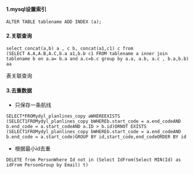 #### 1.mysql设置索引

```mysql
ALTER TABLE tablename ADD INDEX (a);
```

#### 2.关联查询

```mysql
select concat(a,b) a , c b, concat(a1,c1) c from
(SELECT A.A,A.B,A.C,b.a a1,b.b c1 FROM tablename a inner join tablename b on a.a= b.a and a.c=b.c group by a.a, a.b, a.c , b.a,b.b) aa 
```

表关联查询

#### 3.去重数据

* 只保存一条航线


```mysql
SELECT*FROMydyl_planlines_copy aWHEREEXISTS (SELECT1FROMydyl_planlines_copy bWHEREb.start_code = a.end_codeAND b.end_code = a.start_codeAND a.ID > b.id)ORNOT EXISTS (SELECT1FROMydyl_planlines_copy bWHEREb.start_code = a.end_codeAND b.end_code = a.start_code)GROUP BY id,start_code,end_codeORDER BY id
```

* 根据最小id去重


```mysql
DELETE from PersonWhere Id not in (Select IdFrom(Select MIN(Id) as idFrom PersonGroup by Email) t)
```

